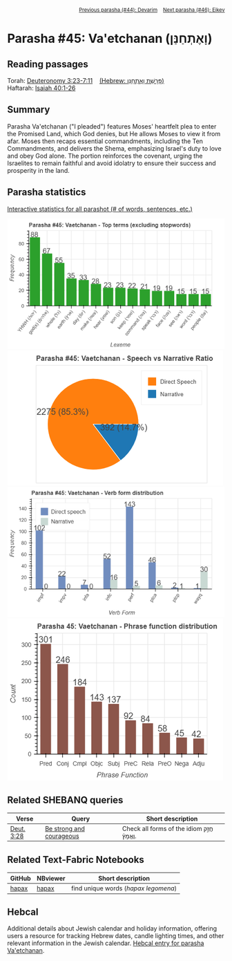<span style="float: right;"><sup> <a href="../44%20-%20Devarim">Previous parasha (#44): Devarim</a> &nbsp;&nbsp; <a href="../46%20-%20Eikev">Next parasha (#46): Eikev</a></sup></span><br>

# Parasha #45: Va'etchanan (וָאֶתְחַנַּן)

## Reading passages

Torah: <a href="https://www.stepbible.org/?q=version=NASB2020|reference=Deut.3:23-7:11&options=HNVUG" target="_blank">Deuteronomy 3:23-7:11</a> &nbsp;&nbsp; <a href="https://tikkun.io/#/p/devarim" target="_blank">(Hebrew: פָּרָשַׁת וָאֶתְחַנַּן)</a><br>
Haftarah: 
<a href="https://www.stepbible.org/?q=version=NASB2020|reference=Is.40:1-26&options=HNVUG" target="_blank">Isaiah 40:1-26</a>

## Summary

Parasha Va'etchanan ("I pleaded") features Moses' heartfelt plea to enter the Promised Land, which God denies, but He allows Moses to view it from afar. Moses then recaps essential commandments, including the Ten Commandments, and delivers the Shema, emphasizing Israel's duty to love and obey God alone. The portion reinforces the covenant, urging the Israelites to remain faithful and avoid idolatry to ensure their success and prosperity in the land.

## Parasha statistics

<a href="../../General/metrics_distribution.html" target="_blank">Interactive statistics for all parashot (# of words, sentences, etc.)</a>

<img src="top_terms.png">
<img src="speech_narrative_ratio.png">
<img src="verbform_distribution.png">
<img src="phrase_function_distribution.png">

## Related SHEBANQ queries

Verse | Query | Short description
--- | --- | --- 
<a href="https://www.stepbible.org/?q=version=NASB2020\|reference=Deut.3:28&options=HNVUG" target="_blank">Deut. 3:28</a> | <a href="https://shebanq.ancient-data.org/hebrew/text?iid=7120&version=2021&page=1&mr=r&qw=q" target="_blank">Be strong and courageous</a> | Check all forms of the idiom חֲזַ֣ק וֶאֱמָץ֒.


## Related Text-Fabric Notebooks

GitHub | NBviewer | Short description
---|---|---
[hapax](hapax.ipynb) | <a href="https://nbviewer.org/github/tonyjurg/Parashot/blob/main/WeeklyParasha/45%20-%20Va'etchanan/hapax.ipynb" target="_blank">hapax</a> | find unique words (*hapax legomena*)

## Hebcal

Additional details about Jewish calendar and holiday information, offering users a resource for tracking Hebrew dates, candle lighting times, and other relevant information in the Jewish calendar. <a href="https://www.hebcal.com/sedrot/vaetchanan" target="_blank">Hebcal entry for parasha Va'etchanan</a>.
